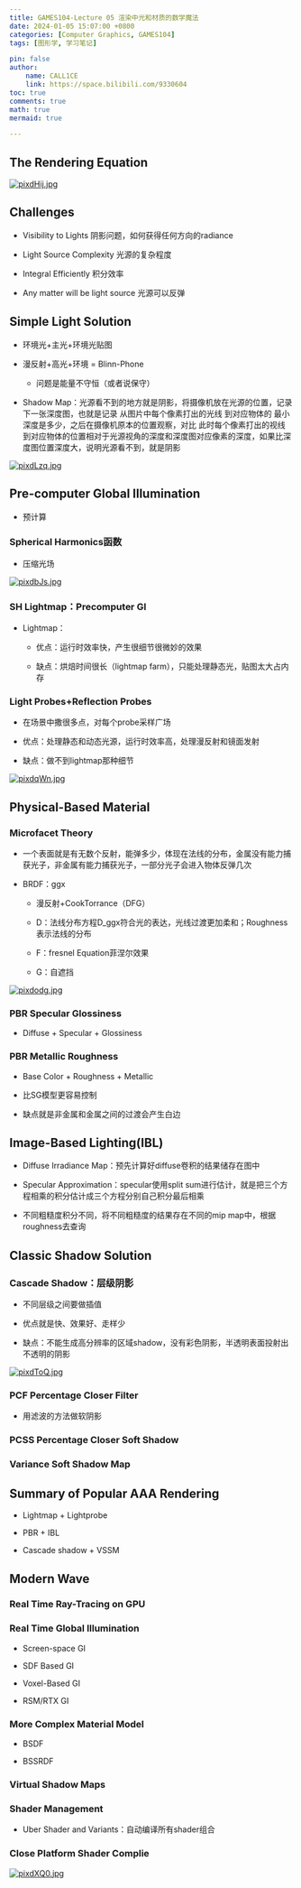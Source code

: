 ```yaml
---
title: GAMES104-Lecture 05 渲染中光和材质的数学魔法
date: 2024-01-05 15:07:00 +0800
categories: [Computer Graphics, GAMES104]
tags: [图形学, 学习笔记]

pin: false
author: 
    name: CALL1CE
    link: https://space.bilibili.com/9330604
toc: true
comments: true
math: true
mermaid: true

---
```


## The Rendering Equation

[![pixdHij.jpg](https://s11.ax1x.com/2024/01/05/pixdHij.jpg)](https://imgse.com/i/pixdHij)

## Challenges

* Visibility to Lights 阴影问题，如何获得任何方向的radiance

* Light Source Complexity 光源的复杂程度

* Integral Efficiently 积分效率

* Any matter will be light source 光源可以反弹

## Simple Light Solution

* 环境光+主光+环境光贴图

* 漫反射+高光+环境 = Blinn-Phone
  
  * 问题是能量不守恒（或者说保守）

* Shadow Map：光源看不到的地方就是阴影，将摄像机放在光源的位置，记录下一张深度图，也就是记录 从图片中每个像素打出的光线 到对应物体的 最小深度是多少，之后在摄像机原本的位置观察，对比 此时每个像素打出的视线 到对应物体的位置相对于光源视角的深度和深度图对应像素的深度，如果比深度图位置深度大，说明光源看不到，就是阴影

[![pixdLzq.jpg](https://s11.ax1x.com/2024/01/05/pixdLzq.jpg)](https://imgse.com/i/pixdLzq)

## Pre-computer Global Illumination

* 预计算

### Spherical Harmonics函数

* 压缩光场

[![pixdbJs.jpg](https://s11.ax1x.com/2024/01/05/pixdbJs.jpg)](https://imgse.com/i/pixdbJs)

### SH Lightmap：Precomputer GI

* Lightmap：
  
  * 优点：运行时效率快，产生很细节很微妙的效果
  
  * 缺点：烘焙时间很长（lightmap farm），只能处理静态光，贴图太大占内存

### Light Probes+Reflection Probes

* 在场景中撒很多点，对每个probe采样广场

* 优点：处理静态和动态光源，运行时效率高，处理漫反射和镜面发射

* 缺点：做不到lightmap那种细节

[![pixdqWn.jpg](https://s11.ax1x.com/2024/01/05/pixdqWn.jpg)](https://imgse.com/i/pixdqWn)

## Physical-Based Material

### Microfacet Theory

* 一个表面就是有无数个反射，能弹多少，体现在法线的分布，金属没有能力捕获光子，非金属有能力捕获光子，一部分光子会进入物体反弹几次

* BRDF：ggx
  
  * 漫反射+CookTorrance（DFG）
  
  * D：法线分布方程D_ggx符合光的表达，光线过渡更加柔和；Roughness表示法线的分布
  
  * F：fresnel Equation菲涅尔效果
  
  * G：自遮挡

[![pixdodg.jpg](https://s11.ax1x.com/2024/01/05/pixdodg.jpg)](https://imgse.com/i/pixdodg)

### PBR Specular Glossiness

* Diffuse + Specular + Glossiness

### PBR Metallic Roughness

* Base Color + Roughness + Metallic

* 比SG模型更容易控制

* 缺点就是非金属和金属之间的过渡会产生白边

## Image-Based Lighting(IBL)

* Diffuse Irradiance Map：预先计算好diffuse卷积的结果储存在图中

* Specular Approximation：specular使用split sum进行估计，就是把三个方程相乘的积分估计成三个方程分别自己积分最后相乘

* 不同粗糙度积分不同，将不同粗糙度的结果存在不同的mip map中，根据roughness去查询

## Classic Shadow Solution

### Cascade Shadow：层级阴影

* 不同层级之间要做插值

* 优点就是快、效果好、走样少

* 缺点：不能生成高分辨率的区域shadow，没有彩色阴影，半透明表面投射出不透明的阴影

[![pixdToQ.jpg](https://s11.ax1x.com/2024/01/05/pixdToQ.jpg)](https://imgse.com/i/pixdToQ)

### PCF Percentage Closer Filter

* 用滤波的方法做软阴影

### PCSS Percentage Closer Soft Shadow

### Variance Soft Shadow Map

## Summary of Popular AAA Rendering

* Lightmap + Lightprobe

* PBR + IBL

* Cascade shadow + VSSM 

## Modern Wave

### Real Time Ray-Tracing on GPU

### Real Time Global Illumination

* Screen-space GI

* SDF Based GI

* Voxel-Based GI

* RSM/RTX GI

### More Complex Material Model

* BSDF

* BSSRDF

### Virtual Shadow Maps

### Shader Management

* Uber Shader and Variants：自动编译所有shader组合

### Close Platform Shader Complie

[![pixdXQ0.jpg](https://s11.ax1x.com/2024/01/05/pixdXQ0.jpg)](https://imgse.com/i/pixdXQ0)
